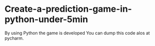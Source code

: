 # Create-a-prediction-game-in-python-under-5min
By using Python the game is developed
You can dump this code alos at pycharm.
